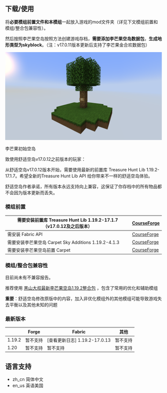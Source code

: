 
## 下载/使用

将**必要模组前置文件和本模组**一起放入游戏的mod文件夹（详见下文模组前置和模组/整合包兼容性）。

然后按照李芒果空岛按照方法创建游戏存档，**需要添加李芒果空岛数据包**，**生成地形类型为skyblock**。（注：v17.0.11版本更新后支持了李芒果金合欢数据包）

![](tutorials/screenshot/ilmango_start.png)

李芒果初始空岛

致使用舒适空岛v17.0.12之前版本的玩家：

从舒适空岛v17.0.12版本开始，需要使用最新的前置库 Treasure Hunt Lib 1.19.2-17.1.7。希望全新的Treasure Hunt Lib API 给你带来不一样的舒适空岛体验。

舒适空岛作者承诺，所有版本永远支持向上兼容，这保证了你存档中的所有物品都不会因为版本更新而丢失。



### 模组前置

| 需要安装前置库 Treasure Hunt Lib 1.19.2-17.1.7（v17.0.12及之后版本） | [CourseForge](https://link.mcmod.cn/target/aHR0cHM6Ly93d3cuY3Vyc2Vmb3JnZS5jb20vbWluZWNyYWZ0L21jLW1vZHMvdHJlYXN1cmUtaHVudC1saWI=) |
| ------------------------------------------------------------ | ------------------------------------------------------------ |
| 需安装 Fabric API                                            | [CourseForge](https://link.mcmod.cn/target/aHR0cHM6Ly93d3cuY3Vyc2Vmb3JnZS5jb20vbWluZWNyYWZ0L21jLW1vZHMvZmFicmljLWFwaQ==) |
| 需要安装李芒果空岛 Carpet Sky Additions 1.19.2-4.1.3         | [CourseForge](https://link.mcmod.cn/target/aHR0cHM6Ly93d3cuY3Vyc2Vmb3JnZS5jb20vbWluZWNyYWZ0L21jLW1vZHMvY2FycGV0LXNreS1hZGRpdGlvbnM=) |
| 需要安装李芒果空岛前置 Carpet                                | [CourseForge](https://link.mcmod.cn/target/aHR0cHM6Ly93d3cuY3Vyc2Vmb3JnZS5jb20vbWluZWNyYWZ0L21jLW1vZHMvY2FycGV0) |



### 模组/整合包兼容性

目前尚未有不兼容报告。

推荐使用 [黑山大叔最新李芒果空岛1.19.2整合包](https://www.bilibili.com/video/BV1Sd4y11798/?spm_id_from=333.999.0.0&vd_source=3d47f7f15977e64edde817f5a2a56593) ，包含了常用的优化和辅助模组

**重要**：舒适空岛修改原版中的内容，加入非优化模组外的其他模组可能导致游戏失去平衡以及其他未知的问题



### 最新版本

|        | Forge    | Fabric                        | 其他     |
| ------ | -------- | ----------------------------- | -------- |
| 1.19.2 | 暂不支持 | [查看更新日志] 1.19.2-17.0.13 | 暂不支持 |
| 1.20   | 暂不支持 | 暂不支持                      | 暂不支持 |





## 语言支持

- zh_cn 简体中文
- en_us 英语美国



